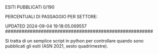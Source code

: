 ESITI PUBBLICATI 0/190 

PERCENTUALI DI PASSAGGIO PER SETTORE:

UPDATED 2024-09-04 19:18:05.069557
###################################################### 

Si tratta di un semplice script in python per controllare quando sono pubblicati gli esiti (ASN 2021, sesto quadrimestre).

